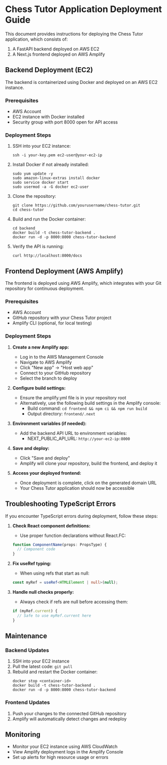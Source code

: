 # Chess Tutor Application Deployment Guide

This document provides instructions for deploying the Chess Tutor application, which consists of:
1. A FastAPI backend deployed on AWS EC2
2. A Next.js frontend deployed on AWS Amplify

## Backend Deployment (EC2)

The backend is containerized using Docker and deployed on an AWS EC2 instance.

### Prerequisites
- AWS Account
- EC2 instance with Docker installed
- Security group with port 8000 open for API access

### Deployment Steps
1. SSH into your EC2 instance:
   ```
   ssh -i your-key.pem ec2-user@your-ec2-ip
   ```

2. Install Docker if not already installed:
   ```
   sudo yum update -y
   sudo amazon-linux-extras install docker
   sudo service docker start
   sudo usermod -a -G docker ec2-user
   ```

3. Clone the repository:
   ```
   git clone https://github.com/yourusername/chess-tutor.git
   cd chess-tutor
   ```

4. Build and run the Docker container:
   ```
   cd backend
   docker build -t chess-tutor-backend .
   docker run -d -p 8000:8000 chess-tutor-backend
   ```

5. Verify the API is running:
   ```
   curl http://localhost:8000/docs
   ```

## Frontend Deployment (AWS Amplify)

The frontend is deployed using AWS Amplify, which integrates with your Git repository for continuous deployment.

### Prerequisites
- AWS Account
- GitHub repository with your Chess Tutor project
- Amplify CLI (optional, for local testing)

### Deployment Steps

1. **Create a new Amplify app:**
   - Log in to the AWS Management Console
   - Navigate to AWS Amplify
   - Click "New app" → "Host web app"
   - Connect to your GitHub repository
   - Select the branch to deploy

2. **Configure build settings:**
   - Ensure the amplify.yml file is in your repository root
   - Alternatively, use the following build settings in the Amplify console:
     - Build command: `cd frontend && npm ci && npm run build`
     - Output directory: `frontend/.next`

3. **Environment variables (if needed):**
   - Add the backend API URL to environment variables:
     - NEXT_PUBLIC_API_URL: `http://your-ec2-ip:8000`

4. **Save and deploy:**
   - Click "Save and deploy"
   - Amplify will clone your repository, build the frontend, and deploy it

5. **Access your deployed frontend:**
   - Once deployment is complete, click on the generated domain URL
   - Your Chess Tutor application should now be accessible

## Troubleshooting TypeScript Errors

If you encounter TypeScript errors during deployment, follow these steps:

1. **Check React component definitions:**
   - Use proper function declarations without React.FC:
   ```typescript
   function ComponentName(props: PropsType) {
     // Component code
   }
   ```

2. **Fix useRef typing:**
   - When using refs that start as null:
   ```typescript
   const myRef = useRef<HTMLElement | null>(null);
   ```

3. **Handle null checks properly:**
   - Always check if refs are null before accessing them:
   ```typescript
   if (myRef.current) {
     // Safe to use myRef.current here
   }
   ```

## Maintenance

### Backend Updates
1. SSH into your EC2 instance
2. Pull the latest code: `git pull`
3. Rebuild and restart the Docker container:
   ```
   docker stop <container-id>
   docker build -t chess-tutor-backend .
   docker run -d -p 8000:8000 chess-tutor-backend
   ```

### Frontend Updates
1. Push your changes to the connected GitHub repository
2. Amplify will automatically detect changes and redeploy

## Monitoring

- Monitor your EC2 instance using AWS CloudWatch
- View Amplify deployment logs in the Amplify Console
- Set up alerts for high resource usage or errors 